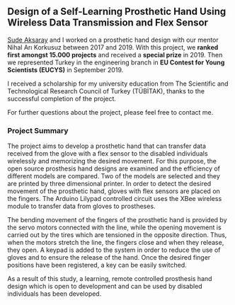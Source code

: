 ## Design of a Self-Learning Prosthetic Hand Using Wireless Data Transmission and Flex Sensor

[Sude Aksaray](https://www.linkedin.com/in/sude-aksaray-8387381b3/) and I worked on a prosthetic hand design with our mentor Nihal Arı Korkusuz between 2017 and 2019. With this project, we **ranked first amongst 15.000 projects** and received a **special prize** in 2019. Then we represented Turkey in the engineering branch in **EU Contest for Young Scientists (EUCYS)** in September 2019.

I received a scholarship for my university education from The Scientific and Technological Research Council of Turkey (TÜBİTAK), thanks to the successful completion of the project.

For further questions about the project, please feel free to contact me.

### Project Summary

The project aims to develop a prosthetic hand that can transfer data received from the glove with a flex sensor to the disabled individuals wirelessly and memorizing the desired movement. For this purpose, the open source prosthesis hand designs are examined and the efficiency of different models are compared. Two of the models are selected and they are printed by three dimensional printer. In order to detect the desired movement of the prosthetic hand, gloves with flex sensors are placed on the fingers. The Arduino Lilypad controlled circuit uses the XBee wireless module to transfer data from gloves to prostheses.

The bending movement of the fingers of the prosthetic hand is provided by the servo motors connected with the line, while the opening movement is carried out by the tires which are tensioned in the opposite direction. Thus, when the motors stretch the line, the fingers close and when they release, they open. A keypad is added to the system in order to reduce the use of gloves and to ensure the release of the hand. Once the desired finger positions have been registered, a key can be easily switched.

As a result of this study, a learning, remote controlled prosthesis hand design which is open to development and can be used by disabled individuals has been developed.

